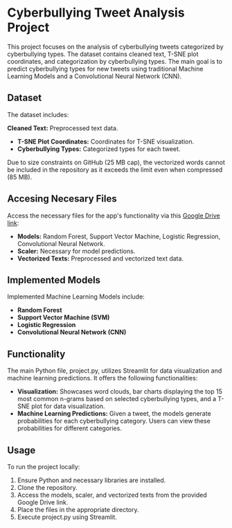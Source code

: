 # Cyberbullying Tweet Analysis Project
This project focuses on the analysis of cyberbullying tweets categorized by cyberbullying types. The dataset contains cleaned text, T-SNE plot coordinates, and categorization by cyberbullying types. The main goal is to predict cyberbullying types for new tweets using traditional Machine Learning Models and a Convolutional Neural Network (CNN).

## Dataset
The dataset includes:

**Cleaned Text:** Preprocessed text data.
- **T-SNE Plot Coordinates:** Coordinates for T-SNE visualization.
- **Cyberbullying Types:** Categorized types for each tweet.

Due to size constraints on GitHub (25 MB cap), the vectorized words cannot be included in the repository as it exceeds the limit even when compressed (85 MB).

## Accesing Necesary Files
Access the necessary files for the app's functionality via this [Google Drive link](https://drive.google.com/drive/folders/1jrwj2LWLXqOwQOdHwMlSJe9pMTHdTll1?usp=sharing):

- **Models:** Random Forest, Support Vector Machine, Logistic Regression, Convolutional Neural Network.
- **Scaler:** Necessary for model predictions.
- **Vectorized Texts:** Preprocessed and vectorized text data.

## Implemented Models
Implemented Machine Learning Models include:

- **Random Forest**
- **Support Vector Machine (SVM)**
- **Logistic Regression**
- **Convolutional Neural Network (CNN)**

## Functionality
The main Python file, project.py, utilizes Streamlit for data visualization and machine learning predictions. It offers the following functionalities:
- **Visualization:** Showcases word clouds, bar charts displaying the top 15 most common n-grams based on selected cyberbullying types, and a T-SNE plot for data visualization.
- **Machine Learning Predictions:** Given a tweet, the models generate probabilities for each cyberbullying category. Users can view these probabilities for different categories.

## Usage
To run the project locally:

1. Ensure Python and necessary libraries are installed.
2. Clone the repository.
3. Access the models, scaler, and vectorized texts from the provided Google Drive link.
4. Place the files in the appropriate directory.
5. Execute project.py using Streamlit.
